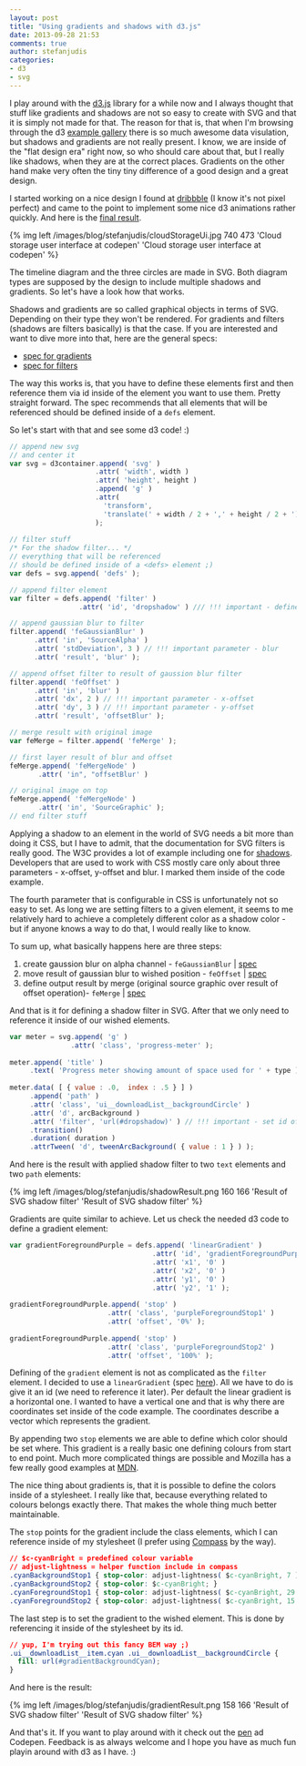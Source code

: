 ```yaml
---
layout: post
title: "Using gradients and shadows with d3.js"
date: 2013-09-28 21:53
comments: true
author: stefanjudis
categories:
- d3
- svg
---
```


I play around with the [d3.js](http://d3js.org/) library for a while now and I always thought that stuff like gradients and shadows are not so easy to create with SVG and that it is simply not made for that. The reason for that is, that when I'm browsing through the d3 [example gallery](https://github.com/mbostock/d3/wiki/Gallery) there is so much awesome data visulation, but shadows and gradients are not really present. I know, we are inside of the "flat design era" right now, so who should care about that, but I really like shadows, when they are at the correct places. Gradients on the other hand make very often the tiny tiny difference of a good design and a great design.

<!-- more -->

I started working on a nice design I found at [dribbble](http://dribbble.com/shots/1244676-Cloud-Storage/attachments/168917) (I know it's not pixel perfect) and came to the point to implement some nice d3 animations rather quickly. And here is the [final result](http://codepen.io/stefanjudis/full/jawGn).

{% img left /images/blog/stefanjudis/cloudStorageUi.jpg 740 473 'Cloud storage user interface at codepen' 'Cloud storage user interface at codepen' %}

The timeline diagram and the three circles are made in SVG. Both diagram types are supposed by the design to include multiple shadows and gradients. So let's have a look how that works.

Shadows and gradients are so called graphical objects in terms of SVG. Depending on their type they won't be rendered. For gradients and filters (shadows are filters basically) is that the case. If you are interested and want to dive more into that, here are the general specs: 

- [spec for gradients](http://www.w3.org/TR/SVG/intro.html#TermGradientElement)
- [spec for filters](http://www.w3.org/TR/SVG/filters.html#FilterElement)

The way this works is, that you have to define these elements first and then reference them via id inside of the element you want to use them. Pretty straight forward. The spec recommends that all elements that will be referenced should be defined inside of a ```defs``` element.

So let's start with that and see some d3 code! :)

```js
// append new svg
// and center it
var svg = d3container.append( 'svg' )
                     .attr( 'width', width )
                     .attr( 'height', height )
                     .append( 'g' )
                     .attr(
                       'transform',
                       'translate(' + width / 2 + ',' + height / 2 + ')'
                     );
    
// filter stuff
/* For the shadow filter... */
// everything that will be referenced
// should be defined inside of a <defs> element ;)
var defs = svg.append( 'defs' );

// append filter element
var filter = defs.append( 'filter' )
                 .attr( 'id', 'dropshadow' ) /// !!! important - define id to reference it later

// append gaussian blur to filter
filter.append( 'feGaussianBlur' )
      .attr( 'in', 'SourceAlpha' )
      .attr( 'stdDeviation', 3 ) // !!! important parameter - blur
      .attr( 'result', 'blur' );

// append offset filter to result of gaussion blur filter
filter.append( 'feOffset' )
      .attr( 'in', 'blur' )
      .attr( 'dx', 2 ) // !!! important parameter - x-offset
      .attr( 'dy', 3 ) // !!! important parameter - y-offset
      .attr( 'result', 'offsetBlur' );

// merge result with original image
var feMerge = filter.append( 'feMerge' );

// first layer result of blur and offset
feMerge.append( 'feMergeNode' )
       .attr( 'in", "offsetBlur' )

// original image on top
feMerge.append( 'feMergeNode' )
       .attr( 'in', 'SourceGraphic' );
// end filter stuff
```

Applying a shadow to an element in the world of SVG needs a bit more than doing it CSS, but I have to admit, that the documentation for SVG filters is really good. The W3C provides a lot of example including one for [shadows](http://www.w3.org/TR/SVG/filters.html#AnExample). Developers that are used to work with CSS mostly care only about three parameters - x-offset, y-offset and blur. I marked them inside of the code example.

The fourth parameter that is configurable in CSS is unfortunately not so easy to set. As long we are setting filters to a given element, it seems to me relatively hard to achieve a completely different color as a shadow color - but if anyone knows a way to do that, I would really like to know.

To sum up, what basically happens here are three steps:

1. create gaussion blur on alpha channel - ```feGaussianBlur``` | [spec](http://www.w3.org/TR/SVG/filters.html#feGaussianBlurElement)
2. move result of gaussian blur to wished position - ```feOffset``` | [spec](http://www.w3.org/TR/SVG/filters.html#feOffsetElement)
3. define output result by merge (original source graphic over result of offset operation)- ```feMerge``` | [spec](http://www.w3.org/TR/SVG/filters.html#feMergeElement)

And that is it for defining a shadow filter in SVG. After that we only need to reference it inside of our wished elements.

```js
var meter = svg.append( 'g' )
               .attr( 'class', 'progress-meter' );
    
meter.append( 'title' )
     .text( 'Progress meter showing amount of space used for ' + type );
    
meter.data( [ { value : .0,  index : .5 } ] )
     .append( 'path' )
     .attr( 'class', 'ui__downloadList__backgroundCircle' )
     .attr( 'd', arcBackground )
     .attr( 'filter', 'url(#dropshadow)' ) // !!! important - set id of predefined filter
     .transition()
     .duration( duration )
     .attrTween( 'd', tweenArcBackground( { value : 1 } ) );
```

And here is the result with applied shadow filter to two ```text``` elements and two ```path``` elements:

{% img left /images/blog/stefanjudis/shadowResult.png 160 166 'Result of SVG shadow filter' 'Result of SVG shadow filter' %}

Gradients are quite similar to achieve. Let us check the needed d3 code to define a gradient element:

```js
var gradientForegroundPurple = defs.append( 'linearGradient' )
                                   .attr( 'id', 'gradientForegroundPurple' )
                                   .attr( 'x1', '0' )
                                   .attr( 'x2', '0' )
                                   .attr( 'y1', '0' )
                                   .attr( 'y2', '1' );
    
gradientForegroundPurple.append( 'stop' )
                        .attr( 'class', 'purpleForegroundStop1' )
                        .attr( 'offset', '0%' );
    
gradientForegroundPurple.append( 'stop' )
                        .attr( 'class', 'purpleForegroundStop2' )
                        .attr( 'offset', '100%' ); 
```

Defining of the ```gradient``` element is not as complicated as the ```filter``` element. I decided to use a ```linearGradient``` (spec [here](http://www.w3.org/TR/SVG/pservers.html#LinearGradientElement)). All we have to do is give it an id (we need to reference it later). Per default the linear gradient is a horizontal one. I wanted to have a vertical one and that is why there are coordinates set inside of the code example. The coordinates describe a vector which represents the gradient.

By appending two ```stop``` elements we are able to define which color should be set where. This gradient is a really basic one defining colours from start to end point. Much more complicated things are possible and Mozilla has a few really good examples at [MDN](https://developer.mozilla.org/en-US/docs/Web/SVG/Tutorial/Gradients).

The nice thing about gradients is, that it is possible to define the colors inside of a stylesheet. I really like that, because everything related to colours belongs exactly there. That makes the whole thing much better maintainable.

The ```stop``` points for the gradient include the class elements, which I can reference inside of my stylesheet (I prefer using [Compass](http://compass-style.org/) by the way).

```css
// $c-cyanBright = predefined colour variable
// adjust-lightness = helper function include in compass
.cyanBackgroundStop1 { stop-color: adjust-lightness( $c-cyanBright, 7 ); }
.cyanBackgroundStop2 { stop-color: $c-cyanBright; }
.cyanForegroundStop1 { stop-color: adjust-lightness( $c-cyanBright, 29 ); }
.cyanForegroundStop2 { stop-color: adjust-lightness( $c-cyanBright, 15 ); }
```

The last step is to set the gradient to the wished element. This is done by referencing it inside of the stylesheet by its id.

```css
// yup, I'm trying out this fancy BEM way ;)
.ui__downloadList__item.cyan .ui__downloadList__backgroundCircle {
  fill: url(#gradientBackgroundCyan);
}
```

And here is the result:

{% img left /images/blog/stefanjudis/gradientResult.png 158 166 'Result of SVG shadow filter' 'Result of SVG shadow filter' %}

And that's it. If you want to play around with it check out the [pen](http://codepen.io/stefanjudis/pen/jawGn) ad Codepen. Feedback is as always welcome and I hope you have as much fun playin around with d3 as I have. :)